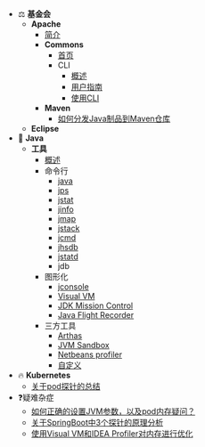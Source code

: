 <!-- docs/_sidebar.md -->

- ⚖️ **基金会**
  - **Apache**
    - [简介](apache/apache.md)
    - **Commons**
      - [首页](apache/commons/commons.md)
      - CLI
        - [概述](apache/commons/cli/overview.md)
        - [用户指南](apache/commons/cli/getting-started.md)
        - [使用CLI](apache/commons/cli/using-cli.md)
    - **Maven**
      - [如何分发Java制品到Maven仓库](apache/maven/maven-distribution-artifact.md)
  - **Eclipse**
- 🚀 **Java**
  - **工具**
    - [概述](java/tools/overview.md)
    - 命令行
      - [java](java/tools/cli/java.md)
      - [jps](java/tools/cli/jps.md)
      - [jstat](java/tools/cli/jstat.md)
      - [jinfo](java/tools/cli/jinfo.md)
      - [jmap](java/tools/cli/jmap.md)
      - [jstack](java/tools/cli/jstack.md)
      - [jcmd](java/tools/cli/jcmd.md)
      - [jhsdb](java/tools/cli/jhsdb.md)
      - [jstatd](java/tools/cli/jstatd.md)
      - jdb
    - 图形化
      - [jconsole](java/tools/gui/jconsole.md)
      - [Visual VM](java/tools/gui/visual-vm.md)
      - [JDK Mission Control](java/tools/gui/jmc.md)
      - [Java Flight Recorder](java/tools/gui/jfr.md)
    - 三方工具
      - [Arthas](java/tools/third/arthas.md)
      - [JVM Sandbox](java/tools/third/jvm-sandbox.md)
      - [Netbeans profiler](java/tools/third/netbeans-profiler.md)
      - [自定义](java/tools/third/custom.md)
- 🔥 **Kubernetes**
  - [关于pod探针的总结](kubernetes/probe.md)
- ❓疑难杂症
  - [如何正确的设置JVM参数，以及pod内存疑问？](troubleshoot/jvm-options-setting.md)
  - [关于SpringBoot中3个探针的原理分析](troubleshoot/spring-boot-actuator-probe.md)
  - [使用Visual VM和IDEA Profiler对内存进行优化](troubleshoot/memory-performance-optimization.md)

